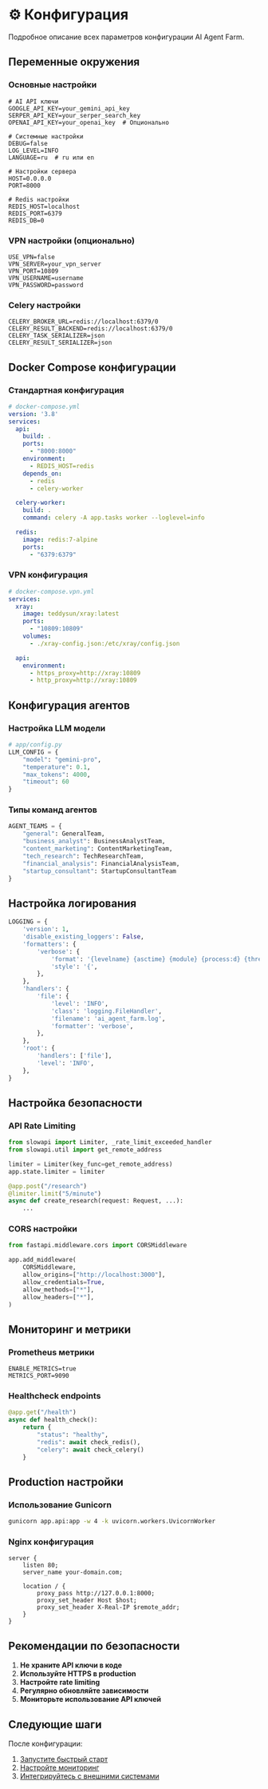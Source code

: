 # ⚙️ Конфигурация

Подробное описание всех параметров конфигурации AI Agent Farm.

## Переменные окружения

### Основные настройки
```env
# AI API ключи
GOOGLE_API_KEY=your_gemini_api_key
SERPER_API_KEY=your_serper_search_key
OPENAI_API_KEY=your_openai_key  # Опционально

# Системные настройки
DEBUG=false
LOG_LEVEL=INFO
LANGUAGE=ru  # ru или en

# Настройки сервера
HOST=0.0.0.0
PORT=8000

# Redis настройки
REDIS_HOST=localhost
REDIS_PORT=6379
REDIS_DB=0
```

### VPN настройки (опционально)
```env
USE_VPN=false
VPN_SERVER=your_vpn_server
VPN_PORT=10809
VPN_USERNAME=username
VPN_PASSWORD=password
```

### Celery настройки
```env
CELERY_BROKER_URL=redis://localhost:6379/0
CELERY_RESULT_BACKEND=redis://localhost:6379/0
CELERY_TASK_SERIALIZER=json
CELERY_RESULT_SERIALIZER=json
```

## Docker Compose конфигурации

### Стандартная конфигурация
```yaml
# docker-compose.yml
version: '3.8'
services:
  api:
    build: .
    ports:
      - "8000:8000"
    environment:
      - REDIS_HOST=redis
    depends_on:
      - redis
      - celery-worker

  celery-worker:
    build: .
    command: celery -A app.tasks worker --loglevel=info

  redis:
    image: redis:7-alpine
    ports:
      - "6379:6379"
```

### VPN конфигурация
```yaml
# docker-compose.vpn.yml
services:
  xray:
    image: teddysun/xray:latest
    ports:
      - "10809:10809"
    volumes:
      - ./xray-config.json:/etc/xray/config.json

  api:
    environment:
      - https_proxy=http://xray:10809
      - http_proxy=http://xray:10809
```

## Конфигурация агентов

### Настройка LLM модели
```python
# app/config.py
LLM_CONFIG = {
    "model": "gemini-pro",
    "temperature": 0.1,
    "max_tokens": 4000,
    "timeout": 60
}
```

### Типы команд агентов
```python
AGENT_TEAMS = {
    "general": GeneralTeam,
    "business_analyst": BusinessAnalystTeam,
    "content_marketing": ContentMarketingTeam,
    "tech_research": TechResearchTeam,
    "financial_analysis": FinancialAnalysisTeam,
    "startup_consultant": StartupConsultantTeam
}
```

## Настройка логирования

```python
LOGGING = {
    'version': 1,
    'disable_existing_loggers': False,
    'formatters': {
        'verbose': {
            'format': '{levelname} {asctime} {module} {process:d} {thread:d} {message}',
            'style': '{',
        },
    },
    'handlers': {
        'file': {
            'level': 'INFO',
            'class': 'logging.FileHandler',
            'filename': 'ai_agent_farm.log',
            'formatter': 'verbose',
        },
    },
    'root': {
        'handlers': ['file'],
        'level': 'INFO',
    },
}
```

## Настройка безопасности

### API Rate Limiting
```python
from slowapi import Limiter, _rate_limit_exceeded_handler
from slowapi.util import get_remote_address

limiter = Limiter(key_func=get_remote_address)
app.state.limiter = limiter

@app.post("/research")
@limiter.limit("5/minute")
async def create_research(request: Request, ...):
    ...
```

### CORS настройки
```python
from fastapi.middleware.cors import CORSMiddleware

app.add_middleware(
    CORSMiddleware,
    allow_origins=["http://localhost:3000"],
    allow_credentials=True,
    allow_methods=["*"],
    allow_headers=["*"],
)
```

## Мониторинг и метрики

### Prometheus метрики
```env
ENABLE_METRICS=true
METRICS_PORT=9090
```

### Healthcheck endpoints
```python
@app.get("/health")
async def health_check():
    return {
        "status": "healthy",
        "redis": await check_redis(),
        "celery": await check_celery()
    }
```

## Production настройки

### Использование Gunicorn
```bash
gunicorn app.api:app -w 4 -k uvicorn.workers.UvicornWorker
```

### Nginx конфигурация
```nginx
server {
    listen 80;
    server_name your-domain.com;

    location / {
        proxy_pass http://127.0.0.1:8000;
        proxy_set_header Host $host;
        proxy_set_header X-Real-IP $remote_addr;
    }
}
```

## Рекомендации по безопасности

1. **Не храните API ключи в коде**
2. **Используйте HTTPS в production**
3. **Настройте rate limiting**
4. **Регулярно обновляйте зависимости**
5. **Мониторьте использование API ключей**

## Следующие шаги

После конфигурации:
1. [Запустите быстрый старт](quick-start.md)
2. [Настройте мониторинг](../guides/monitoring.md)
3. [Интегрируйтесь с внешними системами](../guides/integrations.md)

